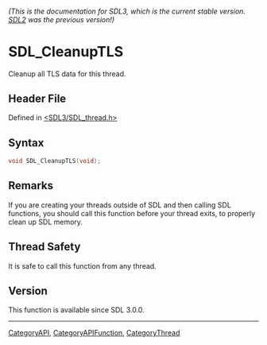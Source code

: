 ###### (This is the documentation for SDL3, which is the current stable version. [SDL2](https://wiki.libsdl.org/SDL2/) was the previous version!)
# SDL_CleanupTLS

Cleanup all TLS data for this thread.

## Header File

Defined in [<SDL3/SDL_thread.h>](https://github.com/libsdl-org/SDL/blob/main/include/SDL3/SDL_thread.h)

## Syntax

```c
void SDL_CleanupTLS(void);
```

## Remarks

If you are creating your threads outside of SDL and then calling SDL
functions, you should call this function before your thread exits, to
properly clean up SDL memory.

## Thread Safety

It is safe to call this function from any thread.

## Version

This function is available since SDL 3.0.0.

----
[CategoryAPI](CategoryAPI), [CategoryAPIFunction](CategoryAPIFunction), [CategoryThread](CategoryThread)

